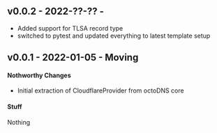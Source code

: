 ## v0.0.2 - 2022-??-?? -

* Added support for TLSA record type
* switched to pytest and updated everything to latest template setup

## v0.0.1 - 2022-01-05 - Moving

#### Nothworthy Changes

* Initial extraction of CloudflareProvider from octoDNS core

#### Stuff

Nothing
